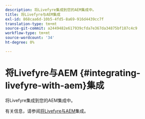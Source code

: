 ```yaml
---
description: 将Livefyre集成到您的AEM集成中。
title: 将Livefyre与AEM集成
exl-id: 868caa6d-10b5-4fd5-8a69-916d4439cc7f
translation-type: tm+mt
source-git-commit: a2449482e617939cfda7e367da34875bf187c4c9
workflow-type: tm+mt
source-wordcount: '34'
ht-degree: 0%

---
```


# 将Livefyre与AEM {#integrating-livefyre-with-aem}集成

将Livefyre集成到您的AEM集成中。

有关信息，请参阅[将Livefyre与AEM](https://helpx.adobe.com/experience-manager/6-3/sites/administering/using/livefyre.html)集成。
